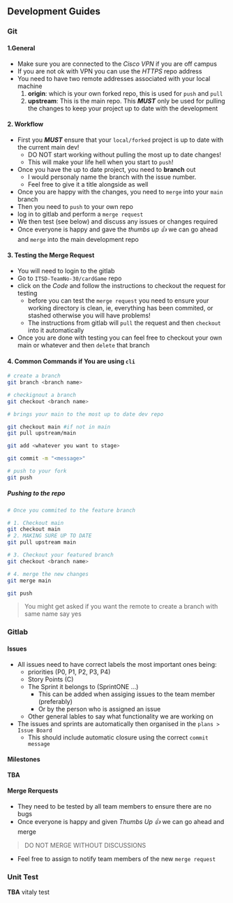 ## Development Guides

### Git

#### 1.General

- Make sure you are connected to the _Cisco VPN_ if you are off campus
- If you are not ok with VPN you can use the _HTTPS_ repo address
- You need to have two remote addresses associated with your local machine
  1. **origin**: which is your own forked repo, this is used for `push` and
     `pull`
  2. **upstream**: This is the main repo. This _**MUST**_ only be used for
     pulling the changes to keep your project up to date with the development

#### 2. Workflow

- First you _**MUST**_ ensure that your `local/forked` project is up to date
  with the current main dev!
  - DO NOT start working without pulling the most up to date changes!
  - This will make your life hell when you start to `push`!
- Once you have the up to date project, you need to **branch** out
  - I would personaly name the branch with the issue number.
  - Feel free to give it a title alongside as well
- Once you are happy with the changes, you need to `merge` into your `main`
  branch
- Then you need to `push` to your own repo
- log in to gitlab and perform a `merge request`
- We then test (see below) and discuss any issues or changes required
- Once everyone is happy and gave the _thumbs up 👍_ we can go ahead and `merge`
  into the main development repo

#### 3. Testing the Merge Request

- You will need to login to the gitlab
- Go to `ITSD-TeamNo-30/cardGame` repo
- click on the _Code_ and follow the instructions to checkout the request for
  testing
  - before you can test the `merge request` you need to ensure your working
    directory is clean, ie, everything has been commited, or stashed otherwise
    you will have problems!
  - The instructions from gitlab will `pull` the request and then `checkout`
    into it automatically
- Once you are done with testing you can feel free to checkout your own main or
  whatever and then `delete` that branch

#### 4. Common Commands if You are using `cli`

```bash
# create a branch
git branch <branch name>
```

```bash
# checkignout a branch
git checkout <branch name>
```

```bash
# brings your main to the most up to date dev repo

git checkout main #if not in main
git pull upstream/main
```

```bash
git add <whatever you want to stage>
```

```bash
git commit -m "<message>"
```

```bash
# push to your fork
git push
```

##### Pushing to the repo

```bash
# Once you commited to the feature branch

# 1. Checkout main 
git checkout main
# 2. MAKING SURE UP TO DATE
git pull upstream main

# 3. Checkout your featured branch
git checkout <branch name>

# 4. merge the new changes
git merge main

git push
```

> You might get asked if you want the remote to create a branch with same name
> say yes

### Gitlab

#### Issues

- All issues need to have correct labels the most important ones being:
  - priorities (P0, P1, P2, P3, P4)
  - Story Points (C<number>)
  - The Sprint it belongs to (SprintONE ...)
    - This can be added when assiging issues to the team member (preferably)
    - Or by the person who is assigned an issue
  - Other general lables to say what functionality we are working on
- The issues and sprints are automatically then organised in the
  `plans > Issue Board`
  - This should include automatic closure using the correct `commit message`

#### Milestones

**TBA**

#### Merge Rerquests

- They need to be tested by all team members to ensure there are no bugs
- Once everyone is happy and given _Thumbs Up 👍_ we can go ahead and merge

> DO NOT MERGE WITHOUT DISCUSSIONS

- Feel free to assign to notify team members of the new `merge request`

### Unit Test

**TBA**
vitaly test
